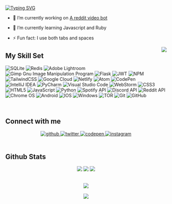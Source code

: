 [![Typing SVG](https://readme-typing-svg.herokuapp.com?font=Signika&color=%23E7FFFD&size=30&duration=4000&center=true&multiline=true&width=620&height=90&lines=Hey%2C+Im+Jason;For+more+information+please+scroll+down)](https://github.com/JasonLovesDoggo) 
- 🔭 I’m currently working on [A reddit video bot](https://github.com/JasonLovesDoggo/RedditVideoMakerBot)
  
- 🌱 I’m currently learning Javascript and Ruby    

- ⚡ Fun fact: I use both tabs and spaces  
<a href="https://discord.com/users/511724576674414600">
 <img align="right" src="https://lanyard-profile-readme.vercel.app/api/511724576674414600" /> </a>

## My Skill Set  
![SQLite](https://img.shields.io/badge/sqlite-%2307405e.svg?style=for-the-badge&logo=sqlite&logoColor=white)
![Redis](https://img.shields.io/badge/redis-%23DD0031.svg?style=for-the-badge&logo=redis&logoColor=white)
![Adobe Lightroom](https://img.shields.io/badge/Adobe%20Lightroom-31A8FF.svg?style=for-the-badge&logo=Adobe%20Lightroom&logoColor=white)
![Gimp Gnu Image Manipulation Program](https://img.shields.io/badge/Gimp-657D8B?style=for-the-badge&logo=gimp&logoColor=FFFFFF)
![Flask](https://img.shields.io/badge/flask-%23000.svg?style=for-the-badge&logo=flask&logoColor=white)
![JWT](https://img.shields.io/badge/JWT-black?style=for-the-badge&logo=JSON%20web%20tokens)
![NPM](https://img.shields.io/badge/NPM-%23000000.svg?style=for-the-badge&logo=npm&logoColor=white)
![TailwindCSS](https://img.shields.io/badge/tailwindcss-%2338B2AC.svg?style=for-the-badge&logo=tailwind-css&logoColor=white)
![Google Cloud](https://img.shields.io/badge/GoogleCloud-%234285F4.svg?style=for-the-badge&logo=google-cloud&logoColor=white)
![Netlify](https://img.shields.io/badge/netlify-%23000000.svg?style=for-the-badge&logo=netlify&logoColor=#00C7B7)
![Atom](https://img.shields.io/badge/Atom-%2366595C.svg?style=for-the-badge&logo=atom&logoColor=white)
![CodePen](https://img.shields.io/badge/CodePen-white?style=for-the-badge&logo=codepen&logoColor=black)
![IntelliJ IDEA](https://img.shields.io/badge/IntelliJIDEA-000000.svg?style=for-the-badge&logo=intellij-idea&logoColor=white)
![PyCharm](https://img.shields.io/badge/pycharm-143?style=for-the-badge&logo=pycharm&logoColor=black&color=black&labelColor=green)
![Visual Studio Code](https://img.shields.io/badge/Visual%20Studio%20Code-0078d7.svg?style=for-the-badge&logo=visual-studio-code&logoColor=white)
![WebStorm](https://img.shields.io/badge/webstorm-143?style=for-the-badge&logo=webstorm&logoColor=white&color=black)
![CSS3](https://img.shields.io/badge/css3-%231572B6.svg?style=for-the-badge&logo=css3&logoColor=white)
![HTML5](https://img.shields.io/badge/html5-%23E34F26.svg?style=for-the-badge&logo=html5&logoColor=white)
![JavaScript](https://img.shields.io/badge/javascript-%23323330.svg?style=for-the-badge&logo=javascript&logoColor=%23F7DF1E)
![Python](https://img.shields.io/badge/python-3670A0?style=for-the-badge&logo=python&logoColor=ffdd54)
![Spotify API](https://img.shields.io/badge/Spotify-1ED760?style=for-the-badge&logo=spotify&logoColor=white)
![Discord API](https://img.shields.io/badge/Discord%20API-%237289DA.svg?style=for-the-badge&logo=discord&logoColor=white)
![Reddit API](https://img.shields.io/badge/Reddit-FF4500?style=for-the-badge&logo=reddit&logoColor=white)
![Chrome OS](https://img.shields.io/badge/chrome%20os-3d89fc?style=for-the-badge&logo=google%20chrome&logoColor=white)
![Android](https://img.shields.io/badge/Android-3DDC84?style=for-the-badge&logo=android&logoColor=white)
![IOS](https://img.shields.io/badge/iOS-000000?style=for-the-badge&logo=ios&logoColor=white)
![Windows](https://img.shields.io/badge/Windows-0078D6?style=for-the-badge&logo=windows&logoColor=white)
![TOR](https://img.shields.io/badge/tor-%237E4798.svg?style=for-the-badge&logo=tor-project&logoColor=white)
![Git](https://img.shields.io/badge/git-%23F05033.svg?style=for-the-badge&logo=git&logoColor=white)
![GitHub](https://img.shields.io/badge/github-%23121011.svg?style=for-the-badge&logo=github&logoColor=white)

<br/>  


## Connect with me  
<div align="center">
<a href="https://github.com/JasonLovesDoggo" target="_blank">
<img src=https://img.shields.io/badge/github-%2324292e.svg?&style=for-the-badge&logo=github&logoColor=white alt=github style="margin-bottom: 5px;" />
</a>
<a href="https://twitter.com/JasonLovesDoggo" target="_blank">
<img src=https://img.shields.io/badge/twitter-%2300acee.svg?&style=for-the-badge&logo=twitter&logoColor=white alt=twitter style="margin-bottom: 5px;" />
</a>
<a href="https://codepen.com/JasonWasChosen" target="_blank">
<img src=https://img.shields.io/badge/codepen-%23131417.svg?&style=for-the-badge&logo=codepen&logoColor=white alt=codepen style="margin-bottom: 5px;" />
</a>
<a href="https://instagram.com/BellaTheDogeee" target="_blank">
<img src=https://img.shields.io/badge/instagram-%23000000.svg?&style=for-the-badge&logo=instagram&logoColor=white alt=instagram style="margin-bottom: 5px;" />
</a>  
</div>  
  

<br/>  


## Github Stats  
<div align="center"> 
<a href="https://github.com/JasonLovesDoggo">
  <img src="https://github-readme-stats.vercel.app/api?username=JasonLovesDoggo&show_icons=true&hide_border=true&count_private=true&theme=github_dark&include_all_commits=true" /></a>
  <a href="https://github.com/JasonLovesDoggo">
  <img src="https://github-readme-stats.vercel.app/api/top-langs/?username=JasonLovesDoggo&layout=compact&count_private=true&theme=github_dark&hide_border=true" /></a>
  <a href="https://wakatime.com/@JasonLovesDoggo">
  <img src="https://github-readme-stats.vercel.app/api/wakatime/?username=JasonLovesDoggo&layout=compact&theme=github_dark&hide_border=true" />
</a>
  </div> 
<br/>  

<br/>  

<div align="center">
<img src="https://komarev.com/ghpvc/?username=JasonLovesDoggo&&style=flat-square" align="center" />
</div>  
  

<br/>  

<div align="center">
            <a href="https://www.buymeacoffee.com/JasonWasChosen" target="_blank" style="display: inline-block;">
                <img
                    src="https://img.shields.io/badge/Donate-Buy%20Me%20A%20Coffee-orange.svg?style=flat-square" 
                    align="center"
                />
            </a></div>
<br />
